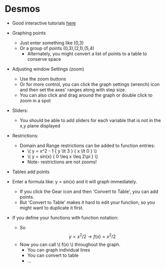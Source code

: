 
Desmos
======================

- Good interactive tutorials [here](http://learn.desmos.com/)

- Graphing points
	- Just enter something like (0,3)
	- Or a group of points (0,3),(2,1),(5,4)
		- Alternately, you might convert a list of points to a table to conserve space
- Adjusting window Settings (zoom)
	- Use the zoom buttons
	- Or for more control, you can click the graph settings (wrench) icon and then set the axes' ranges along with step size.
	- You can also click and drag around the graph or double click to zoom in a spot
- Sliders:
	- You should be able to add sliders for each variable that is not in the x,y plane displayed
- Restrictions:
	- Domain and Range restrictions can be added to function entries:
		- \\( y = x^2 - 1 \{ y \lt 3 \}  \{ x \lt 0 \} \\)
		- \\( y = sin(x)  \{ 0 \leq x \leq 2\pi \} \\)
		- Note- restrictions are not zooms!
- Tables add points
- Enter a formula like: y = sin(x) and it will graph immediately.
	- If you click the Gear icon and then 'Convert to Table', you can add points.
	- But 'Convert to Table' makes it hard to edit your function, so you might want to duplicate it first.
- If you define your functions with function notation:
	- So $$ y = x^2 / 2 \rightarrow f(x) = x^2 / 2 $$  
	- Now you can call \\( f(x) \\) throughout the graph.
		- You can graph individual lines
		- You can convert to table
		- ...
